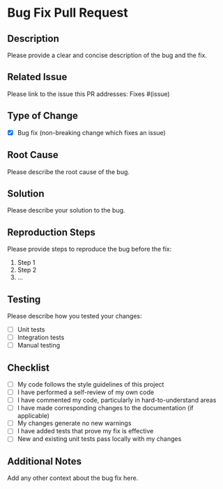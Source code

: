 # Bug Fix Pull Request

## Description

Please provide a clear and concise description of the bug and the fix.

## Related Issue

Please link to the issue this PR addresses:
Fixes #(issue)

## Type of Change

- [x] Bug fix (non-breaking change which fixes an issue)

## Root Cause

Please describe the root cause of the bug.

## Solution

Please describe your solution to the bug.

## Reproduction Steps

Please provide steps to reproduce the bug before the fix:

1. Step 1
2. Step 2
3. ...

## Testing

Please describe how you tested your changes:

- [ ] Unit tests
- [ ] Integration tests
- [ ] Manual testing

## Checklist

- [ ] My code follows the style guidelines of this project
- [ ] I have performed a self-review of my own code
- [ ] I have commented my code, particularly in hard-to-understand areas
- [ ] I have made corresponding changes to the documentation (if applicable)
- [ ] My changes generate no new warnings
- [ ] I have added tests that prove my fix is effective
- [ ] New and existing unit tests pass locally with my changes

## Additional Notes

Add any other context about the bug fix here.